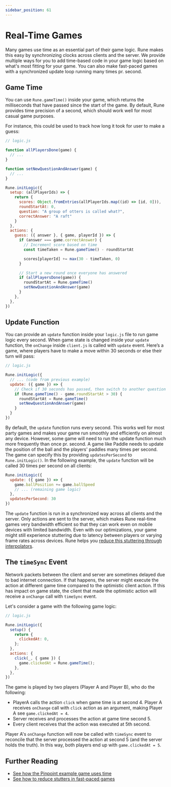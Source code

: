 ```yaml
---
sidebar_position: 61
---
```


# Real-Time Games

Many games use time as an essential part of their game logic. Rune makes this easy by synchronizing clocks across clients and the server. We provide multiple ways for you to add time-based code in your game logic based on what's most fitting for your game. You can also make fast-paced games with a synchronized update loop running many times pr. second.

## Game Time

You can use `Rune.gameTime()` inside your game, which returns the milliseconds that have passed since the start of the game. By default, Rune provides time precision of a second, which should work well for most casual game purposes.

For instance, this could be used to track how long it took for user to make a guess:

```javascript
// logic.js

function allPlayersDone(game) {
  // ...
}

function setNewQuestionAndAnswer(game) {
  // ...
}

Rune.initLogic({
  setup: (allPlayerIds) => {
    return {
      scores: Object.fromEntries(allPlayerIds.map((id) => [id, 0])),
      roundStartAt: 0,
      question: "A group of otters is called what?",
      correctAnswer: "A raft"   
    }
  },
  actions: {
    guess: ({ answer }, { game, playerId }) => {
      if (answer === game.correctAnswer) {
        // Increment score based on time
        const timeTaken = Rune.gameTime() - roundStartAt

        scores[playerId] += max(30 - timeTaken, 0)
      }

      // Start a new round once everyone has answered
      if (allPlayersDone(game)) {
        roundStartAt = Rune.gameTime()
        setNewQuestionAndAnswer(game)
      }
    },
  },
})

```

## Update Function

You can provide an `update` function inside your `logic.js` file to run game logic every second. When game state is changed inside your `update` function, the `onChange` inside `client.js` is called with `update` event. Here’s a game, where players have to make a move within 30 seconds or else their turn will pass:

```javascript
// logic.js

Rune.initLogic({
  // ... (code from previous example)
  update: ({ game }) => {
    // Check if 30 seconds has passed, then switch to another question
    if (Rune.gameTime() - game.roundStartAt > 30) {
      roundStartAt = Rune.gameTime()
      setNewQuestionAndAnswer(game)
    }
  }
})

```

By default, the `update` function runs every second. This works well for most party games and makes your game run smoothly and efficiently on almost any device. However, some game will need to run the update function much more frequently than once pr. second. A game like Paddle needs to update the position of the ball and the players' paddles many times per second. The game can specify this by providing `updatesPerSecond` to `Rune.initLogic()`. In the following example, the `update` function will be called 30 times per second on all clients:

```javascript
Rune.initLogic({
  update: ({ game }) => {
    game.ballPosition += game.ballSpeed
    // ... (remaining game logic)
  },
  updatesPerSecond: 30
})
```

The `update` function is run in a synchronized way across all clients and the server. Only actions are sent to the server, which makes Rune real-time games very bandwidth efficient so that they can work even on mobile devices with limited bandwidth. Even with our optimizations, your game might still experience stuttering due to latency between players or varying frame rates across devices. Rune helps you [reduce this stuttering through interpolators](reducing-stutter.md).

## The `timeSync` Event

Network packets between the client and server are sometimes delayed due to bad internet connection. If that happens, the server might execute the action at different game time compared to the optimistic client action. If this has impact on game state, the client that made the optimistic action will receive a `onChange` call with `timeSync` event.

Let's consider a game with the following game logic:

```javascript
// logic.js

Rune.initLogic({
  setup() {
    return {
      clickedAt: 0,
    };
  },
  actions: {
    click(_, { game }) {
      game.clickedAt = Rune.gameTime();
    },
  },
})
```

The game is played by two players (Player A and Player B), who do the following:

* PlayerA calls the action `click` when game time is at second 4. Player A receives `onChange` call with `click` action as an argument, making Player A see `game.clickedAt = 4`.
* Server receives and processes the action at game time second 5.
* Every client receives that the action was executed at 5th second.

Player A's `onChange` function will now be called with `timeSync` event to reconcile that the server processed the action at second 5 (and the server holds the truth). In this way, both players end up with `game.clickedAt = 5`.

## Further Reading

- [See how the Pinpoint example game uses time](https://github.com/rune/rune/blob/staging/examples/pinpoint/src/logic.ts)
- [See how to reduce stutters in fast-paced games](reducing-stutter.md)